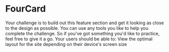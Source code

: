 # FourCard
Your challenge is to build out this feature section and get it looking as close to the design as possible.  You can use any tools you like to help you complete the challenge. So if you've got something you'd like to practice, feel free to give it a go.  Your users should be able to:  View the optimal layout for the site depending on their device's screen size

